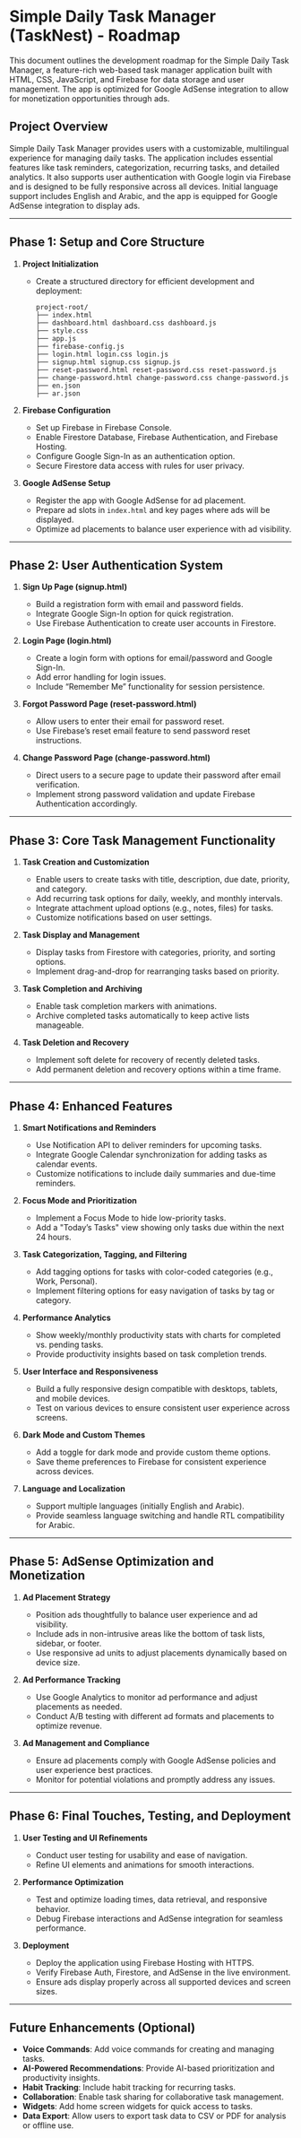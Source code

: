 # Simple Daily Task Manager (TaskNest) - Roadmap

This document outlines the development roadmap for the Simple Daily Task Manager, a feature-rich web-based task manager application built with HTML, CSS, JavaScript, and Firebase for data storage and user management. The app is optimized for Google AdSense integration to allow for monetization opportunities through ads.

## Project Overview
Simple Daily Task Manager provides users with a customizable, multilingual experience for managing daily tasks. The application includes essential features like task reminders, categorization, recurring tasks, and detailed analytics. It also supports user authentication with Google login via Firebase and is designed to be fully responsive across all devices. Initial language support includes English and Arabic, and the app is equipped for Google AdSense integration to display ads.

---

## Phase 1: Setup and Core Structure
1. **Project Initialization**
   - Create a structured directory for efficient development and deployment:
     ```
     project-root/
     ├── index.html
     ├── dashboard.html dashboard.css dashboard.js
     ├── style.css
     ├── app.js
     ├── firebase-config.js
     ├── login.html login.css login.js
     ├── signup.html signup.css signup.js
     ├── reset-password.html reset-password.css reset-password.js
     ├── change-password.html change-password.css change-password.js
     ├── en.json
     ├── ar.json
     ```

2. **Firebase Configuration**
   - Set up Firebase in Firebase Console.
   - Enable Firestore Database, Firebase Authentication, and Firebase Hosting.
   - Configure Google Sign-In as an authentication option.
   - Secure Firestore data access with rules for user privacy.

3. **Google AdSense Setup**
   - Register the app with Google AdSense for ad placement.
   - Prepare ad slots in `index.html` and key pages where ads will be displayed.
   - Optimize ad placements to balance user experience with ad visibility.

---

## Phase 2: User Authentication System
1. **Sign Up Page (signup.html)**
   - Build a registration form with email and password fields.
   - Integrate Google Sign-In option for quick registration.
   - Use Firebase Authentication to create user accounts in Firestore.

2. **Login Page (login.html)**
   - Create a login form with options for email/password and Google Sign-In.
   - Add error handling for login issues.
   - Include “Remember Me” functionality for session persistence.

3. **Forgot Password Page (reset-password.html)**
   - Allow users to enter their email for password reset.
   - Use Firebase’s reset email feature to send password reset instructions.

4. **Change Password Page (change-password.html)**
   - Direct users to a secure page to update their password after email verification.
   - Implement strong password validation and update Firebase Authentication accordingly.

---

## Phase 3: Core Task Management Functionality
1. **Task Creation and Customization**
   - Enable users to create tasks with title, description, due date, priority, and category.
   - Add recurring task options for daily, weekly, and monthly intervals.
   - Integrate attachment upload options (e.g., notes, files) for tasks.
   - Customize notifications based on user settings.

2. **Task Display and Management**
   - Display tasks from Firestore with categories, priority, and sorting options.
   - Implement drag-and-drop for rearranging tasks based on priority.

3. **Task Completion and Archiving**
   - Enable task completion markers with animations.
   - Archive completed tasks automatically to keep active lists manageable.

4. **Task Deletion and Recovery**
   - Implement soft delete for recovery of recently deleted tasks.
   - Add permanent deletion and recovery options within a time frame.

---

## Phase 4: Enhanced Features
1. **Smart Notifications and Reminders**
   - Use Notification API to deliver reminders for upcoming tasks.
   - Integrate Google Calendar synchronization for adding tasks as calendar events.
   - Customize notifications to include daily summaries and due-time reminders.

2. **Focus Mode and Prioritization**
   - Implement a Focus Mode to hide low-priority tasks.
   - Add a "Today’s Tasks" view showing only tasks due within the next 24 hours.

3. **Task Categorization, Tagging, and Filtering**
   - Add tagging options for tasks with color-coded categories (e.g., Work, Personal).
   - Implement filtering options for easy navigation of tasks by tag or category.

4. **Performance Analytics**
   - Show weekly/monthly productivity stats with charts for completed vs. pending tasks.
   - Provide productivity insights based on task completion trends.

5. **User Interface and Responsiveness**
   - Build a fully responsive design compatible with desktops, tablets, and mobile devices.
   - Test on various devices to ensure consistent user experience across screens.

6. **Dark Mode and Custom Themes**
   - Add a toggle for dark mode and provide custom theme options.
   - Save theme preferences to Firebase for consistent experience across devices.

7. **Language and Localization**
   - Support multiple languages (initially English and Arabic).
   - Provide seamless language switching and handle RTL compatibility for Arabic.

---

## Phase 5: AdSense Optimization and Monetization
1. **Ad Placement Strategy**
   - Position ads thoughtfully to balance user experience and ad visibility.
   - Include ads in non-intrusive areas like the bottom of task lists, sidebar, or footer.
   - Use responsive ad units to adjust placements dynamically based on device size.

2. **Ad Performance Tracking**
   - Use Google Analytics to monitor ad performance and adjust placements as needed.
   - Conduct A/B testing with different ad formats and placements to optimize revenue.

3. **Ad Management and Compliance**
   - Ensure ad placements comply with Google AdSense policies and user experience best practices.
   - Monitor for potential violations and promptly address any issues.

---

## Phase 6: Final Touches, Testing, and Deployment
1. **User Testing and UI Refinements**
   - Conduct user testing for usability and ease of navigation.
   - Refine UI elements and animations for smooth interactions.

2. **Performance Optimization**
   - Test and optimize loading times, data retrieval, and responsive behavior.
   - Debug Firebase interactions and AdSense integration for seamless performance.

3. **Deployment**
   - Deploy the application using Firebase Hosting with HTTPS.
   - Verify Firebase Auth, Firestore, and AdSense in the live environment.
   - Ensure ads display properly across all supported devices and screen sizes.

---

## Future Enhancements (Optional)
- **Voice Commands**: Add voice commands for creating and managing tasks.
- **AI-Powered Recommendations**: Provide AI-based prioritization and productivity insights.
- **Habit Tracking**: Include habit tracking for recurring tasks.
- **Collaboration**: Enable task sharing for collaborative task management.
- **Widgets**: Add home screen widgets for quick access to tasks.
- **Data Export**: Allow users to export task data to CSV or PDF for analysis or offline use.
